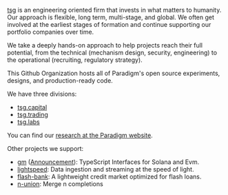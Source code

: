 [tsg](https://paradigm.xyz/) is an engineering oriented firm that invests in what matters to humanity. Our approach is flexible, long term, multi-stage, and global.
We often get involved at the earliest stages of formation and continue supporting our portfolio companies over time.

We take a deeply hands-on approach to help projects reach their full potential, from the technical (mechanism design, security, engineering) 
to the operational (recruiting, regulatory strategy).

This Github Organization hosts all of Paradigm's open source experiments, designs, and production-ready code.

We have three divisions:
* [tsg.capital](https://github.com/paradigmxyz/reth)
* [tsg.trading](https://github.com/foundry-rs/foundry/)
* [tsg.labs](https://github.com/alloy-rs/)
  
You can find our [research at the Paradigm website](https://www.paradigm.xyz/writing).

Other projects we support:
* [gm](https://wagmi.sh/) ([Announcement](https://www.paradigm.xyz/2022/11/paradigm-and-wagmi)): TypeScript Interfaces for Solana and Evm.
* [lightspeed](https://github.com/bluealloy/revm/): Data ingestion and streaming at the speed of light.
* [flash-bank](https://viem.sh): A lightweight credit market optimized for flash loans.
* [n-union](https://viem.sh): Merge n completions
